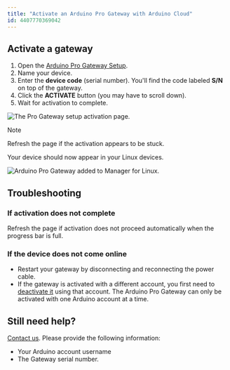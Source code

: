 ```yaml
---
title: "Activate an Arduino Pro Gateway with Arduino Cloud"
id: 4407770369042
---
```


## Activate a gateway

1. Open the [Arduino Pro Gateway Setup](https://create.arduino.cc/getting-started/loragw/welcome).
2. Name your device.
3. Enter the **device code** (serial number). You'll find the code labeled **S/N** on top of the gateway.
4. Click the **ACTIVATE** button (you may have to scroll down).
5. Wait for activation to complete.

![The Pro Gateway setup activation page.](img/lora-gateway-connect-activating.png)

> [!NOTE]
> Refresh the page if the activation appears to be stuck.

Your device should now appear in your Linux devices.

![Arduino Pro Gateway added to Manager for Linux.](img/lora-gateway-in-linux-devices.png)

## Troubleshooting

### If activation does not complete

Refresh the page if activation does not proceed automatically when the progress bar is full.

### If the device does not come online

* Restart your gateway by disconnecting and reconnecting the power cable.
* If the gateway is activated with a different account, you first need to [deactivate it](https://support.arduino.cc/hc/en-us/articles/4407770459410) using that account. The Arduino Pro Gateway can only be activated with one Arduino account at a time.

## Still need help?

[Contact us](https://www.arduino.cc/en/contact-us/). Please provide the following information:

* Your Arduino account username
* The Gateway serial number.
